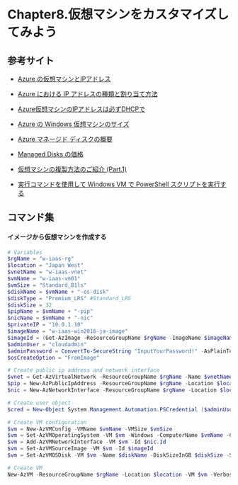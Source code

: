 # Chapter8.仮想マシンをカスタマイズしてみよう

## 参考サイト

- [Azure の仮想マシンとIPアドレス](https://blogs.technet.microsoft.com/mskk-cloudos/2016/04/06/azure-ip/)

- [Azure における IP アドレスの種類と割り当て方法](https://docs.microsoft.com/ja-jp/azure/virtual-network/virtual-network-ip-addresses-overview-arm)

- [Azure仮想マシンのIPアドレスは必ずDHCPで](https://qiita.com/ksasaki/items/fa12af69f63e5ee23ce5)

- [Azure の Windows 仮想マシンのサイズ](https://docs.microsoft.com/ja-jp/azure/virtual-machines/windows/sizes)

- [Azure マネージド ディスクの概要](https://docs.microsoft.com/ja-jp/azure/virtual-machines/windows/managed-disks-overview#a-nameimages-versus-snapshotsa%E3%82%A4%E3%83%A1%E3%83%BC%E3%82%B8%E3%81%A8%E3%82%B9%E3%83%8A%E3%83%83%E3%83%97%E3%82%B7%E3%83%A7%E3%83%83%E3%83%88)

- [Managed Disks の価格](https://azure.microsoft.com/ja-jp/pricing/details/managed-disks/)

- [仮想マシンの複製方法のご紹介 (Part.1)](https://blogs.technet.microsoft.com/jpaztech/2018/09/21/arm-vm-replication-part-1/)

- [実行コマンドを使用して Windows VM で PowerShell スクリプトを実行する](https://docs.microsoft.com/ja-jp/azure/virtual-machines/windows/run-command)

## コマンド集

#### イメージから仮想マシンを作成する
```powershell
# Variables
$rgName = "w-iaas-rg"
$location = "Japan West"
$vnetName = "w-iaas-vnet"
$vmName = "w-iaas-vm01"
$vmSize = "Standard_B1ls"
$diskName = $vmName + "-os-disk"
$diskType = "Premium_LRS" #Standard_LRS
$diskSize = 32
$pipName = $vmName + "-pip"
$nicName = $vmName + "-nic"
$privateIP = "10.0.1.10"
$imageName = "w-iaas-win2016-ja-image"
$imageId = (Get-AzImage -ResourceGroupName $rgName -ImageName $imageName).Id
$adminUser = "cloudadmin"
$adminPassword = ConvertTo-SecureString "InputYourPassword!" -AsPlainText -Force
$osCreateOption = "FromImage"

# Create public ip address and network interface
$vnet = Get-AzVirtualNetwork -ResourceGroupName $rgName -Name $vnetName
$pip = New-AzPublicIpAddress -ResourceGroupName $rgName -Location $location -Name $pipName -AllocationMethod Dynamic
$nic = New-AzNetworkInterface -ResourceGroupName $rgName -Location $location -Name $nicName -SubnetId $vnet.Subnets[0].Id -PrivateIpAddress $privateIP -PublicIpAddressId $pip.Id

# Create user object
$cred = New-Object System.Management.Automation.PSCredential ($adminUser, $adminPassword)

# Create VM configuration
$vm = New-AzVMConfig -VMName $vmName -VMSize $vmSize
$vm = Set-AzVMOperatingSystem -VM $vm -Windows -ComputerName $vmName -Credential $cred -ProvisionVMAgent -EnableAutoUpdate
$vm = Add-AzVMNetworkInterface -VM $vm -Id $nic.Id
$vm = Set-AzVMSourceImage -VM $vm -Id $imageId
$vm = Set-AzVMOSDisk -VM $vm -Name $diskName -DiskSizeInGB $diskSize -StorageAccountType $diskType -CreateOption $osCreateOption -Windows

# Create VM
New-AzVM -ResourceGroupName $rgName -Location $location -VM $vm -Verbose
```
